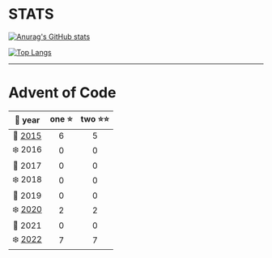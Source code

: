# STATS
<!-- FIRST DESIGN -->
[![Anurag's GitHub stats](https://github-readme-stats.vercel.app/api?username=hckmtrx&count_private=true&show_icons=true&bg_color=0a0a0a&hide_border=true&title_color=36b38c&text_color=74c47e&icon_color=63a138&border_radius=8)](https://github.com/anuraghazra/github-readme-stats)

[![Top Langs](https://github-readme-stats.vercel.app/api/top-langs/?username=hckmtrx&bg_color=0a0a0a&hide_border=true&title_color=36b38c&text_color=9dc2a2&border_radius=8&layout=compact)](https://github.com/anuraghazra/github-readme-stats)

<!-- SECOND DESIGN
[![Anurag's GitHub stats](https://github-readme-stats.vercel.app/api?username=hckmtrx&count_private=true&show_icons=true&bg_color=0e0e26&hide_border=true&title_color=8a7400&text_color=8a7400&icon_color=dbb900&border_radius=8)](https://github.com/anuraghazra/github-readme-stats)

[![Top Langs](https://github-readme-stats.vercel.app/api/top-langs/?username=hckmtrx&bg_color=0e0e26&hide_border=true&title_color=8a7400&text_color=8a7400&border_radius=8&layout=compact)](https://github.com/anuraghazra/github-readme-stats)
-->
***
# Advent of Code
|🎄 year | one ⭐ | two ⭐⭐ |
|:---:|:---:|:---:|
|🎄 [2015](https://github.com/hckmtrx/advent-of-code/tree/main/2015) | 6 | 5 |
|❄️ 2016 | 0 | 0 |
|🎄 2017 | 0 | 0 |
|❄️ 2018 | 0 | 0 |
|🎄 2019 | 0 | 0 |
|❄️ [2020](https://github.com/hckmtrx/advent-of-code/tree/main/2020) | 2 | 2 |
|🎄 2021 | 0 | 0 |
|❄️ [2022](https://github.com/hckmtrx/advent-of-code/tree/main/2022) | 7 | 7 |